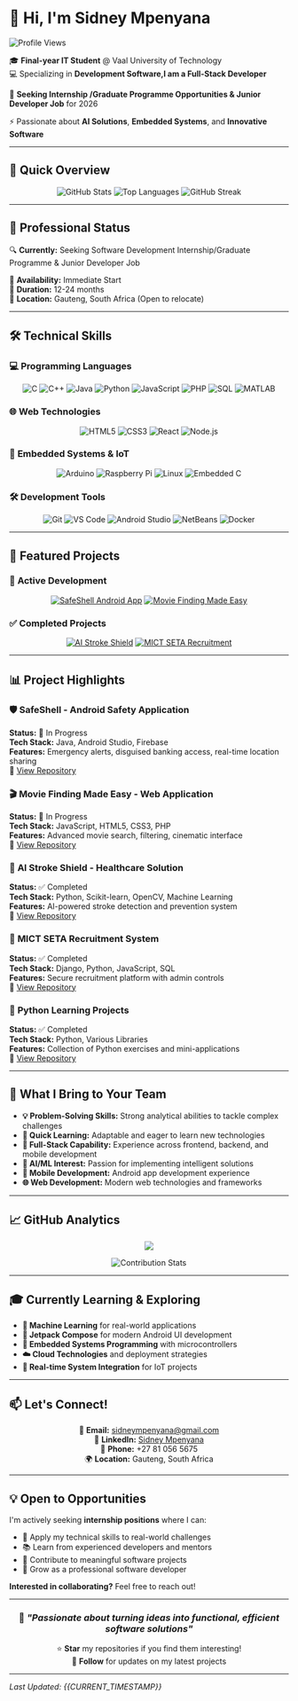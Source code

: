 # 👋 Hi, I'm Sidney Mpenyana

![Profile Views](https://komarev.com/ghpvc/?username=SIDNEY081&color=blue)

🎓 **Final-year IT Student** @ Vaal University of Technology  
💻 Specializing in **Development Software,I am a Full-Stack Developer**

🚀 **Seeking Internship /Graduate Programme Opportunities & Junior Developer Job** for 2026

⚡ Passionate about **AI Solutions**, **Embedded Systems**, and **Innovative Software**

---

## 🚀 Quick Overview

<div align="center">

![GitHub Stats](https://github-readme-stats.vercel.app/api?username=SIDNEY081&show_icons=true&theme=radical&hide_border=true&bg_color=00000000)
![Top Languages](https://github-readme-stats.vercel.app/api/top-langs/?username=SIDNEY081&layout=compact&theme=radical&hide_border=true&bg_color=00000000)
![GitHub Streak](https://github-readme-streak-stats.herokuapp.com/?user=SIDNEY081&theme=radical&hide_border=true&background=00000000)

</div>

---

## 💼 Professional Status

🔍 **Currently:** Seeking Software Development Internship/Graduate Programme & Junior Developer Job 

🎯 **Availability:** Immediate Start  
📅 **Duration:** 12-24 months  
📍 **Location:** Gauteng, South Africa (Open to relocate)

---

## 🛠️ Technical Skills

### 💻 **Programming Languages**
<div align="center">

![C](https://img.shields.io/badge/C-A8B9CC?style=for-the-badge&logo=c&logoColor=black)
![C++](https://img.shields.io/badge/C++-00599C?style=for-the-badge&logo=cplusplus&logoColor=white)
![Java](https://img.shields.io/badge/Java-007396?style=for-the-badge&logo=java&logoColor=white)
![Python](https://img.shields.io/badge/Python-3776AB?style=for-the-badge&logo=python&logoColor=white)
![JavaScript](https://img.shields.io/badge/JavaScript-F7DF1E?style=for-the-badge&logo=javascript&logoColor=black)
![PHP](https://img.shields.io/badge/PHP-777BB4?style=for-the-badge&logo=php&logoColor=white)
![SQL](https://img.shields.io/badge/SQL-4479A1?style=for-the-badge&logo=postgresql&logoColor=white)
![MATLAB](https://img.shields.io/badge/MATLAB-0076A8?style=for-the-badge&logo=mathworks&logoColor=white)

</div>

### 🌐 **Web Technologies**
<div align="center">

![HTML5](https://img.shields.io/badge/HTML5-E34F26?style=for-the-badge&logo=html5&logoColor=white)
![CSS3](https://img.shields.io/badge/CSS3-1572B6?style=for-the-badge&logo=css3&logoColor=white)
![React](https://img.shields.io/badge/React-61DAFB?style=for-the-badge&logo=react&logoColor=black)
![Node.js](https://img.shields.io/badge/Node.js-339933?style=for-the-badge&logo=nodedotjs&logoColor=white)

</div>

### 🔌 **Embedded Systems & IoT**
<div align="center">

![Arduino](https://img.shields.io/badge/Arduino-00979D?style=for-the-badge&logo=arduino&logoColor=white)
![Raspberry Pi](https://img.shields.io/badge/Raspberry%20Pi-A22846?style=for-the-badge&logo=raspberrypi&logoColor=white)
![Linux](https://img.shields.io/badge/Linux-FCC624?style=for-the-badge&logo=linux&logoColor=black)
![Embedded C](https://img.shields.io/badge/Embedded_C-00599C?style=for-the-badge&logo=c&logoColor=white)

</div>

### 🛠️ **Development Tools**
<div align="center">

![Git](https://img.shields.io/badge/Git-F05032?style=for-the-badge&logo=git&logoColor=white)
![VS Code](https://img.shields.io/badge/VS%20Code-007ACC?style=for-the-badge&logo=visualstudiocode&logoColor=white)
![Android Studio](https://img.shields.io/badge/Android%20Studio-3DDC84?style=for-the-badge&logo=androidstudio&logoColor=white)
![NetBeans](https://img.shields.io/badge/NetBeans-1B6AC6?style=for-the-badge&logo=apachenetbeanside&logoColor=white)
![Docker](https://img.shields.io/badge/Docker-2496ED?style=for-the-badge&logo=docker&logoColor=white)

</div>

---

## 🎯 Featured Projects

### 🚀 **Active Development**

<div align="center">

[![SafeShell Android App](https://github-readme-stats.vercel.app/api/pin/?username=SIDNEY081&repo=SafeShell&theme=radical&show_owner=true)](https://github.com/SIDNEY081/SafeShell)
[![Movie Finding Made Easy](https://github-readme-stats.vercel.app/api/pin/?username=SIDNEY081&repo=Movie_Finding_Made_Easy&theme=radical&show_owner=true)](https://github.com/SIDNEY081/Movie_Finding_Made_Easy)

</div>

### ✅ **Completed Projects**

<div align="center">

[![AI Stroke Shield](https://github-readme-stats.vercel.app/api/pin/?username=SIDNEY081&repo=AI-Stroke-Shield&theme=radical&show_owner=true)](https://github.com/SIDNEY081/AI-Stroke-Shield)
[![MICT SETA Recruitment](https://github-readme-stats.vercel.app/api/pin/?username=mictseta-recruitment-system&repo=mictseta_recruitment_system&theme=radical&show_owner=true)](https://github.com/mictseta-recruitment-system/mictseta_recruitment_system)

</div>

---

## 📊 Project Highlights

### 🛡️ **SafeShell** - Android Safety Application
**Status:** 🚧 In Progress  
**Tech Stack:** Java, Android Studio, Firebase  
**Features:** Emergency alerts, disguised banking access, real-time location sharing  
🔗 [View Repository](https://github.com/SIDNEY081/SafeShell)

### 🎬 **Movie Finding Made Easy** - Web Application
**Status:** 🚧 In Progress  
**Tech Stack:** JavaScript, HTML5, CSS3, PHP  
**Features:** Advanced movie search, filtering, cinematic interface  
🔗 [View Repository](https://github.com/SIDNEY081/Movie_Finding_Made_Easy)

### 🧠 **AI Stroke Shield** - Healthcare Solution
**Status:** ✅ Completed  
**Tech Stack:** Python, Scikit-learn, OpenCV, Machine Learning  
**Features:** AI-powered stroke detection and prevention system  
🔗 [View Repository](https://github.com/SIDNEY081/AI-Stroke-Shield)

### 💼 **MICT SETA Recruitment System**
**Status:** ✅ Completed  
**Tech Stack:** Django, Python, JavaScript, SQL  
**Features:** Secure recruitment platform with admin controls  
🔗 [View Repository](https://github.com/mictseta-recruitment-system/mictseta_recruitment_system)

### 🐍 **Python Learning Projects**
**Status:** ✅ Completed  
**Tech Stack:** Python, Various Libraries  
**Features:** Collection of Python exercises and mini-applications  
🔗 [View Repository](https://github.com/SIDNEY081/Python-Learning)

---

## 🌟 What I Bring to Your Team

- **💡 Problem-Solving Skills:** Strong analytical abilities to tackle complex challenges
- **🚀 Quick Learning:** Adaptable and eager to learn new technologies
- **🔧 Full-Stack Capability:** Experience across frontend, backend, and mobile development
- **🤖 AI/ML Interest:** Passion for implementing intelligent solutions
- **📱 Mobile Development:** Android app development experience
- **🌐 Web Development:** Modern web technologies and frameworks

---

## 📈 GitHub Analytics

<div align="center">

<!-- Dynamic GitHub Stats -->
![](https://github-readme-activity-graph.vercel.app/graph?username=SIDNEY081&theme=react-dark&bg_color=00000000&hide_border=true&area=true)

<!-- Contribution Stats -->
![Contribution Stats](https://github-contribution-stats.vercel.app/api/?username=SIDNEY081)

</div>

---

## 🎓 Currently Learning & Exploring

- **🤖 Machine Learning** for real-world applications
- **📱 Jetpack Compose** for modern Android UI development
- **🔌 Embedded Systems Programming** with microcontrollers
- **☁️ Cloud Technologies** and deployment strategies
- **🧩 Real-time System Integration** for IoT projects

---

## 📫 Let's Connect!

<div align="center">

📧 **Email:** [sidneympenyana@gmail.com](mailto:sidneympenyana@gmail.com)  
💼 **LinkedIn:** [Sidney Mpenyana](https://linkedin.com/in/sidney-mpenyana)  
📱 **Phone:** +27 81 056 5675  
🌍 **Location:** Gauteng, South Africa

</div>

---

## 💡 Open to Opportunities

I'm actively seeking **internship positions** where I can:
- 🎯 Apply my technical skills to real-world challenges
- 📚 Learn from experienced developers and mentors  
- 🔧 Contribute to meaningful software projects
- 🚀 Grow as a professional software developer

**Interested in collaborating?** Feel free to reach out!

---

<div align="center">

### 🚀 *"Passionate about turning ideas into functional, efficient software solutions"*

⭐ **Star** my repositories if you find them interesting!  
🔔 **Follow** for updates on my latest projects

</div>

---

*Last Updated: {{CURRENT_TIMESTAMP}}*
